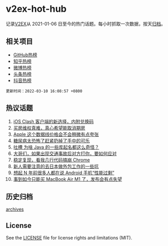 # v2ex-hot-hub

 记录[V2EX](https://www.v2ex.com/)从 2021-01-06 日至今的热门话题。每小时抓取一次数据，按天[归档](archives)。
 
 ## 相关项目

- [GitHub热榜](https://github.com/lonnyzhang423/github-hot-hub)
- [知乎热榜](https://github.com/lonnyzhang423/zhihu-hot-hub)
- [微博热榜](https://github.com/lonnyzhang423/weibo-hot-hub)
- [头条热榜](https://github.com/lonnyzhang423/toutiao-hot-hub)
- [抖音热榜](https://github.com/lonnyzhang423/douyin-hot-hub)


 `更新时间：2022-03-10 16:08:57 +0800`

## 热议话题

1. [iOS Clash 客户端的新选择，内附兑换码](https://www.v2ex.com/t/839223)
1. [买房维权真难，真心希望能取消期房](https://www.v2ex.com/t/839312)
1. [Apple 这个数据线价格会不会稍微有点夸张](https://www.v2ex.com/t/839205)
1. [糖尿病太恐怖了赶紧扔掉了手中的可乐](https://www.v2ex.com/t/839307)
1. [吐槽 为啥 Java 的一些库起名都这么奇怪？](https://www.v2ex.com/t/839275)
1. [大哥们，如果出现交通事故后对方打你，要如何应对](https://www.v2ex.com/t/839351)
1. [稳定复现，看我几行代码搞崩 Chrome](https://www.v2ex.com/t/839328)
1. [新人需要注意的去日本做外包工作的一些坑](https://www.v2ex.com/t/839303)
1. [想起 N 年前很多人都在说 Android 手机“性能过剩”](https://www.v2ex.com/t/839274)
1. [事到如今只能买 MacBook Air M1 了，发布会有点失望](https://www.v2ex.com/t/839214)

## 历史归档

[archives](archives)

## License

See the [LICENSE](LICENSE) file for license rights and limitations (MIT).
